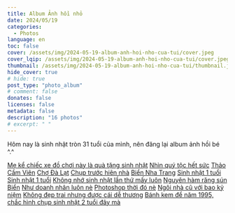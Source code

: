 ```yaml
---
title: Album Ảnh hồi nhỏ
date: 2024/05/19
categories:
  - Photos
language: en
toc: false
cover: /assets/img/2024-05-19-album-anh-hoi-nho-cua-tui/cover.jpeg
cover_lqip: /assets/img/2024-05-19-album-anh-hoi-nho-cua-tui/cover.jpeg
thumbnail: /assets/img/2024-05-19-album-anh-hoi-nho-cua-tui/thumbnail.jpeg
hide_cover: true
# hide: true
post_type: "photo_album"
# comment: false
donates: false
licenses: false
metadata: false
description: "16 photos"
# excerpt: " "
---
```

Hôm nay là sinh nhật tròn 31 tuổi của mình, nên đăng lại album ảnh hồi bé ^.^
<!-- more -->
<div ID="thiennguyen" data-nanogallery2='{
        "itemsBaseURL": "https://thiennguyenpro.files.wordpress.com",
        "thumbnailWidth": "200",
        "thumbnailBorderVertical": 0,
        "thumbnailBorderHorizontal": 0,
        "thumbnailGutterHeight": 5,
        "thumbnailGutterWidth": 5,
        "thumbnailHeight": "auto",
        "thumbnailLabel": {
          "position": "overImageOnBottom",
          "align": "left",
          "titleMultiLine": true
        },
        "allowHTMLinData": true,
        "thumbnailHoverEffect2": "imageScaleIn80|imageSepiaOff|labelAppear75",
        "thumbnailAlignment": "center",
        "thumbnailOpenImage": true,
        "thumbnailDisplayTransition":          "scaleUp",
        "thumbnailDisplayTransitionDuration":  500,  
        "thumbnailDisplayInterval":            30,
        "galleryDisplayTransition": "slideUp",
        "galleryDisplayTransitionDuration":  500,
        "galleryTheme": {
          "thumbnail" : { "borderColor": "#FFF" }
        },
        "viewerTheme": "dark",
        "viewerToolbar": {
          "display": true,
          "standard": "minimizeButton, label",
          "minimized": "minimizeButton, label, fullscreenButton, downloadButton, infoButton"
        },
        "viewerTools": {
          "topLeft": "pageCounter",
          "topRight": "playPauseButton, zoomButton, fullscreenButton, closeButton"
          } 
        }'>
  <a href="/2020/05/album1-1.jpg" data-ngthumb="/2020/05/album1-1.jpg?w=200" data-ngdesc="Mẹ kể chiếc xe đồ chơi này là quà tặng sinh nhật">Mẹ kể chiếc xe đồ chơi này là quà tặng sinh nhật</a>
  <a href="/2020/05/album1-2.jpg" data-ngthumb="/2020/05/album1-2.jpg?w=200" data-ngdesc="Nhìn quý tộc hết sức">Nhìn quý tộc hết sức</a>
  <a href="/2020/05/album1-3.jpg" data-ngthumb="/2020/05/album1-3.jpg?w=200" data-ngdesc="Trong ảnh gồm mẹ, em trai, bà ngoại và mình">Thảo Cầm Viên</a>
  <a href="/2020/05/album1-4.jpg" data-ngthumb="/2020/05/album1-4.jpg?w=200" data-ngdesc="">Chợ Đà Lạt</a>
  <a href="/2020/05/album1-5.jpg" data-ngthumb="/2020/05/album1-5.jpg?w=200" data-ngdesc="Chụp trước hiên nhà">Chụp trước hiên nhà</a>
  <a href="/2020/05/album1-6.jpg" data-ngthumb="/2020/05/album1-6.jpg?w=200" data-ngdesc="Chụp cùng bố mẹ">Biển Nha Trang</a>
  <a href="/2020/05/album1-7.jpg" data-ngthumb="/2020/05/album1-7.jpg?w=200" data-ngdesc="">Sinh nhật 1 tuổi</a>
  <a href="/2020/05/album1-8.jpg" data-ngthumb="/2020/05/album1-8.jpg?w=200" data-ngdesc="Chụp với dì Út">Sinh nhật 1 tuổi</a>
  <a href="/2020/05/album1-9.jpg" data-ngthumb="/2020/05/album1-9.jpg?w=200" data-ngdesc="">Không nhớ sinh nhật lần thứ mấy luôn</a>
  <a href="/2020/05/album1-10.jpg" data-ngthumb="/2020/05/album1-10.jpg?w=200" data-ngdesc="">Nguyên hàm răng sún</a>
  <a href="/2020/05/album1-11.jpg" data-ngthumb="/2020/05/album1-11.jpg?w=200" data-ngdesc="Không biết bãi biển nào">Biển</a>
  <a href="/2020/05/album1-12.jpg" data-ngthumb="/2020/05/album1-12.jpg?w=200" data-ngdesc="">Như doanh nhân luôn nè</a>
  <a href="/2020/05/d12.jpg" data-ngthumb="/2020/05/d12.jpg?w=200" data-ngdesc="Chụp với bố sinh nhật 1 tuổi ^^ ">Photoshop thời đó nè</a>
  <a href="/2020/05/album1-13.jpg" data-ngthumb="/2020/05/album1-13.jpg?w=200" data-ngdesc="">Ngôi nhà cũ với bao kỷ niệm</a>
  <a href="/2020/05/album1-14.jpg" data-ngthumb="/2020/05/album1-14.jpg?w=200" data-ngdesc="">Không đẹp trai nhưng được cái dễ thương</a>
  <a href="/2020/05/album1-15.jpg" data-ngthumb="/2020/05/album1-15.jpg?w=200" data-ngdesc="">Bánh kem để năm 1995, chắc hình chụp sinh nhật 2 tuổi đây mà</a>
</div>